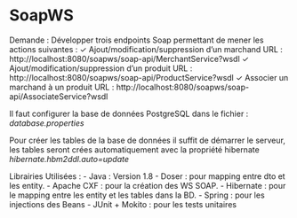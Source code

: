 # SoapWS

Demande : 
Développer trois endpoints Soap permettant de mener les actions suivantes :
✓ Ajout/modification/suppression d’un marchand
	URL : http://localhost:8080/soapws/soap-api/MerchantService?wsdl
✓ Ajout/modification/suppression d’un produit
	URL : http://localhost:8080/soapws/soap-api/ProductService?wsdl
✓ Associer un marchand à un produit
	URL : http://localhost:8080/soapws/soap-api/AssociateService?wsdl
	
Il faut configurer la base de données PostgreSQL dans le fichier : *database.properties*


Pour créer les tables de la base de données il suffit de démarrer le serveur,
les tables seront crées automatiquement avec la propriété hibernate 
*hibernate.hbm2ddl.auto=update*

Librairies Utilisées :
	- Java : Version 1.8
 	- Doser : pour mapping entre dto et les entity.
 	- Apache CXF : pour la création des WS SOAP.
 	- Hibernate : pour le mapping entre les entity et les tables dans la BD.
 	- Spring : pour les injections des Beans
 	- JUnit + Mokito : pour les tests unitaires
